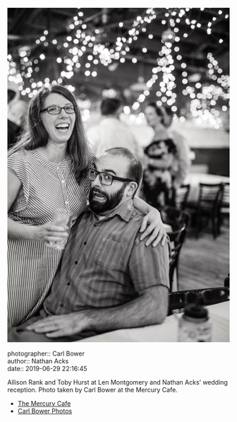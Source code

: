 ![Allison Rank and Toby Hurst](assets/2019-06-29-set-4-the-dance-80.webp)

photographer:: Carl Bower  
author:: Nathan Acks  
date:: 2019-06-29 22:16:45

Allison Rank and Toby Hurst at Len Montgomery and Nathan Acks’ wedding reception. Photo taken by Carl Bower at the Mercury Cafe.

* [The Mercury Cafe](http://mercurycafe.com)
* [Carl Bower Photos](https://carlbowerphotos.com)
